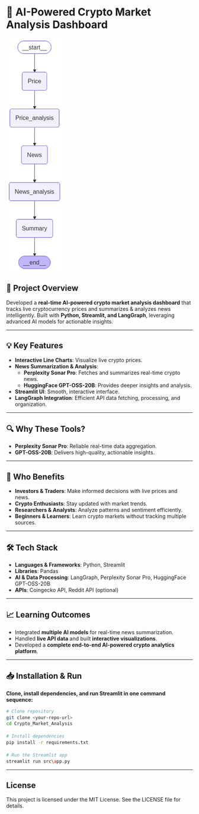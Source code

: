 # 🚀 AI-Powered Crypto Market Analysis Dashboard

![Project Diagram](src/agents/graph.png)

## 🔹 Project Overview
Developed a **real-time AI-powered crypto market analysis dashboard** that tracks live cryptocurrency prices and summarizes & analyzes news intelligently. Built with **Python, Streamlit, and LangGraph**, leveraging advanced AI models for actionable insights.

---

## 💡 Key Features
- **Interactive Line Charts**: Visualize live crypto prices.  
- **News Summarization & Analysis**:
  - **Perplexity Sonar Pro**: Fetches and summarizes real-time crypto news.  
  - **HuggingFace GPT-OSS-20B**: Provides deeper insights and analysis.  
- **Streamlit UI**: Smooth, interactive interface.  
- **LangGraph Integration**: Efficient API data fetching, processing, and organization.
---

## 🔍 Why These Tools?
- **Perplexity Sonar Pro**: Reliable real-time data aggregation.  
- **GPT-OSS-20B**: Delivers high-quality, actionable insights.

---

## 👥 Who Benefits
- **Investors & Traders**: Make informed decisions with live prices and news.  
- **Crypto Enthusiasts**: Stay updated with market trends.  
- **Researchers & Analysts**: Analyze patterns and sentiment efficiently.  
- **Beginners & Learners**: Learn crypto markets without tracking multiple sources.

---

## 🛠 Tech Stack
- **Languages & Frameworks**: Python, Streamlit  
- **Libraries**: Pandas  
- **AI & Data Processing**: LangGraph, Perplexity Sonar Pro, HuggingFace GPT-OSS-20B  
- **APIs**: Coingecko API, Reddit API (optional)

---

## 📈 Learning Outcomes
- Integrated **multiple AI models** for real-time news summarization.  
- Handled **live API data** and built **interactive visualizations**.  
- Developed a **complete end-to-end AI-powered crypto analytics platform**.

---

## 📥 Installation & Run

**Clone, install dependencies, and run Streamlit in one command sequence:**

```bash
# Clone repository
git clone <your-repo-url>
cd Crypto_Market_Analysis

# Install dependencies
pip install -r requirements.txt

# Run the Streamlit app
streamlit run src\app.py

```

---
## License
This project is licensed under the MIT License. See the LICENSE file for details.

